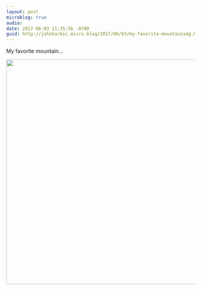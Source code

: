 ```yaml
---
layout: post
microblog: true
audio: 
date: 2017-06-03 11:35:56 -0700
guid: http://johnbarbic.micro.blog/2017/06/03/my-favorite-mountainimg.html
---
```

My favorite mountain...

<img src="http://johnbarbic.micro.blog/uploads/2017/511db3cd26.jpg" width="600" height="600" style="height: auto" />

